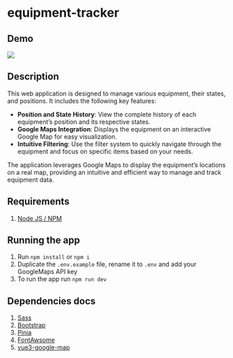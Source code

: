 # equipment-tracker

## Demo

![](https://imgur.com/kFGmTi3.gif)

## Description

This web application is designed to manage various equipment, their states, and positions. It includes the following key features:

- **Position and State History**: View the complete history of each equipment’s position and its respective states.
- **Google Maps Integration**: Displays the equipment on an interactive Google Map for easy visualization.
- **Intuitive Filtering**: Use the filter system to quickly navigate through the equipment and focus on specific items based on your needs.

The application leverages Google Maps to display the equipment’s locations on a real map, providing an intuitive and efficient way to manage and track equipment data.

## Requirements

1. [Node JS / NPM](https://nodejs.org/en)

## Running the app

1. Run `npm install` or `npm i`
2. Duplicate the `.env.example` file, rename it to `.env` and add your GoogleMaps API key
3. To run the app run `npm run dev`

## Dependencies docs

1. [Sass](https://sass-lang.com/documentation)
2. [Bootstrap](https://getbootstrap.com/docs/5.3/getting-started/introduction/)
3. [Pinia](https://pinia.vuejs.org/)
4. [FontAwsome](https://fontawesome.com/)
5. [vue3-google-map](https://www.npmjs.com/package/vue3-google-map)
